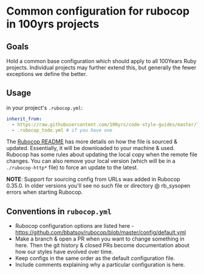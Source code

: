 # Common configuration for rubocop in 100yrs projects

## Goals

Hold a common base configuration which should apply to all 100Years Ruby projects. Individual projects may further extend this, but generally the fewer exceptions we define the better.

## Usage

in your project's `.rubocop.yml`:

```yaml
inherit_from:
  - https://raw.githubusercontent.com/100yrs/code-style-guides/master/linters/rubocop/rubocop.yml
  - .rubocop_todo.yml # if you have one
```

The [Rubocop README](https://github.com/bbatsov/rubocop) has more details on how the file is sourced & updated. Essentially, it will be downloaded to your machine & used. Rubocop has some rules about updating the local copy when the remote file changes. You can also remove your local version (which will be in a `./rubocop-http*` file) to force an update to the latest.

**NOTE**: Support for sourcing config from URLs was added in Rubocop 0.35.0. In older versions you'll see no such file or directory @ rb_sysopen errors when starting Rubocop.

## Conventions in `rubocop.yml`

* Rubocop configuration options are listed here - https://github.com/bbatsov/rubocop/blob/master/config/default.yml
* Make a branch & open a PR when you want to change something in here. Then the git history & closed PRs become documentation about how our styles have evolved over time.
* Keep configs in the same order as the default configuration file.
* Include comments explaining why a particular configuration is here.
